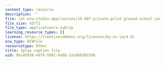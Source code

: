 ```yaml
---
content_type: resource
description: ''
file: /ol-ocw-studio-app/courses/16-687-private-pilot-ground-school-january-iap-2019/9bc45936e8765881be8b2a1d6bd021b6_Nts_8ZLIxwo.vtt
file_size: 43771
file_type: application/x-subrip
learning_resource_types: []
license: https://creativecommons.org/licenses/by-nc-sa/4.0/
ocw_type: OCWFile
resourcetype: Other
title: 3play caption file
uid: 9bc45936-e876-5881-be8b-2a1d6bd021b6
---
```

